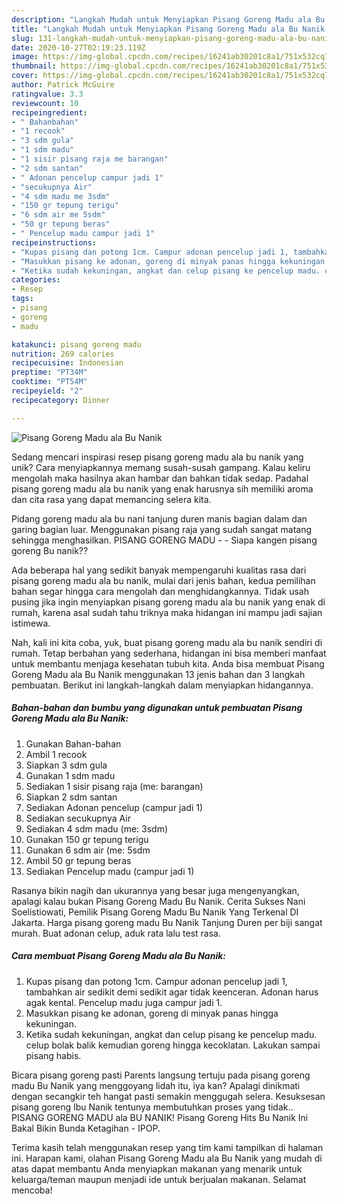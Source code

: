 ```yaml
---
description: "Langkah Mudah untuk Menyiapkan Pisang Goreng Madu ala Bu Nanik yang Lezat Sekali"
title: "Langkah Mudah untuk Menyiapkan Pisang Goreng Madu ala Bu Nanik yang Lezat Sekali"
slug: 131-langkah-mudah-untuk-menyiapkan-pisang-goreng-madu-ala-bu-nanik-yang-lezat-sekali
date: 2020-10-27T02:19:23.119Z
image: https://img-global.cpcdn.com/recipes/16241ab30201c8a1/751x532cq70/pisang-goreng-madu-ala-bu-nanik-foto-resep-utama.jpg
thumbnail: https://img-global.cpcdn.com/recipes/16241ab30201c8a1/751x532cq70/pisang-goreng-madu-ala-bu-nanik-foto-resep-utama.jpg
cover: https://img-global.cpcdn.com/recipes/16241ab30201c8a1/751x532cq70/pisang-goreng-madu-ala-bu-nanik-foto-resep-utama.jpg
author: Patrick McGuire
ratingvalue: 3.3
reviewcount: 10
recipeingredient:
- " Bahanbahan"
- "1 recook"
- "3 sdm gula"
- "1 sdm madu"
- "1 sisir pisang raja me barangan"
- "2 sdm santan"
- " Adonan pencelup campur jadi 1"
- "secukupnya Air"
- "4 sdm madu me 3sdm"
- "150 gr tepung terigu"
- "6 sdm air me 5sdm"
- "50 gr tepung beras"
- " Pencelup madu campur jadi 1"
recipeinstructions:
- "Kupas pisang dan potong 1cm. Campur adonan pencelup jadi 1, tambahkan air sedikit demi sedikit agar tidak keenceran. Adonan harus agak kental. Pencelup madu juga campur jadi 1."
- "Masukkan pisang ke adonan, goreng di minyak panas hingga kekuningan."
- "Ketika sudah kekuningan, angkat dan celup pisang ke pencelup madu. celup bolak balik kemudian goreng hingga kecoklatan. Lakukan sampai pisang habis."
categories:
- Resep
tags:
- pisang
- goreng
- madu

katakunci: pisang goreng madu 
nutrition: 269 calories
recipecuisine: Indonesian
preptime: "PT34M"
cooktime: "PT54M"
recipeyield: "2"
recipecategory: Dinner

---
```



![Pisang Goreng Madu ala Bu Nanik](https://img-global.cpcdn.com/recipes/16241ab30201c8a1/751x532cq70/pisang-goreng-madu-ala-bu-nanik-foto-resep-utama.jpg)

Sedang mencari inspirasi resep pisang goreng madu ala bu nanik yang unik? Cara menyiapkannya memang susah-susah gampang. Kalau keliru mengolah maka hasilnya akan hambar dan bahkan tidak sedap. Padahal pisang goreng madu ala bu nanik yang enak harusnya sih memiliki aroma dan cita rasa yang dapat memancing selera kita.

Pidang goreng madu ala bu nani tanjung duren manis bagian dalam dan garing bagian luar. Menggunakan pisang raja yang sudah sangat matang sehingga menghasilkan. PISANG GORENG MADU - - Siapa kangen pisang goreng Bu nanik??

Ada beberapa hal yang sedikit banyak mempengaruhi kualitas rasa dari pisang goreng madu ala bu nanik, mulai dari jenis bahan, kedua pemilihan bahan segar hingga cara mengolah dan menghidangkannya. Tidak usah pusing jika ingin menyiapkan pisang goreng madu ala bu nanik yang enak di rumah, karena asal sudah tahu triknya maka hidangan ini mampu jadi sajian istimewa.


Nah, kali ini kita coba, yuk, buat pisang goreng madu ala bu nanik sendiri di rumah. Tetap berbahan yang sederhana, hidangan ini bisa memberi manfaat untuk membantu menjaga kesehatan tubuh kita. Anda bisa membuat Pisang Goreng Madu ala Bu Nanik menggunakan 13 jenis bahan dan 3 langkah pembuatan. Berikut ini langkah-langkah dalam menyiapkan hidangannya.

<!--inarticleads1-->

##### Bahan-bahan dan bumbu yang digunakan untuk pembuatan Pisang Goreng Madu ala Bu Nanik:

1. Gunakan  Bahan-bahan
1. Ambil 1 recook
1. Siapkan 3 sdm gula
1. Gunakan 1 sdm madu
1. Sediakan 1 sisir pisang raja (me: barangan)
1. Siapkan 2 sdm santan
1. Sediakan  Adonan pencelup (campur jadi 1)
1. Sediakan secukupnya Air
1. Sediakan 4 sdm madu (me: 3sdm)
1. Gunakan 150 gr tepung terigu
1. Gunakan 6 sdm air (me: 5sdm
1. Ambil 50 gr tepung beras
1. Sediakan  Pencelup madu (campur jadi 1)


Rasanya bikin nagih dan ukurannya yang besar juga mengenyangkan, apalagi kalau bukan Pisang Goreng Madu Bu Nanik. Cerita Sukses Nani Soelistiowati, Pemilik Pisang Goreng Madu Bu Nanik Yang Terkenal DI Jakarta. Harga pisang goreng madu Bu Nanik Tanjung Duren per biji sangat murah. Buat adonan celup, aduk rata lalu test rasa. 

<!--inarticleads2-->

##### Cara membuat Pisang Goreng Madu ala Bu Nanik:

1. Kupas pisang dan potong 1cm. Campur adonan pencelup jadi 1, tambahkan air sedikit demi sedikit agar tidak keenceran. Adonan harus agak kental. Pencelup madu juga campur jadi 1.
1. Masukkan pisang ke adonan, goreng di minyak panas hingga kekuningan.
1. Ketika sudah kekuningan, angkat dan celup pisang ke pencelup madu. celup bolak balik kemudian goreng hingga kecoklatan. Lakukan sampai pisang habis.


Bicara pisang goreng pasti Parents langsung tertuju pada pisang goreng madu Bu Nanik yang menggoyang lidah itu, iya kan? Apalagi dinikmati dengan secangkir teh hangat pasti semakin menggugah selera. Kesuksesan pisang goreng Ibu Nanik tentunya membutuhkan proses yang tidak.. PISANG GORENG MADU ala BU NANIK! Pisang Goreng Hits Bu Nanik Ini Bakal Bikin Bunda Ketagihan - IPOP. 

Terima kasih telah menggunakan resep yang tim kami tampilkan di halaman ini. Harapan kami, olahan Pisang Goreng Madu ala Bu Nanik yang mudah di atas dapat membantu Anda menyiapkan makanan yang menarik untuk keluarga/teman maupun menjadi ide untuk berjualan makanan. Selamat mencoba!
